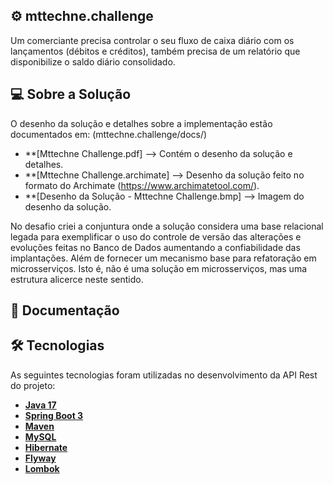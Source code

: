 ## ⚙️ mttechne.challenge

Um comerciante precisa controlar o seu fluxo de caixa diário com os lançamentos (débitos e créditos), também precisa de um relatório que disponibilize o saldo diário consolidado.

## 💻 Sobre a Solução
O desenho da solução e detalhes sobre a implementação estão documentados em: (mttechne.challenge/docs/)

- **[Mttechne Challenge.pdf] --> Contém o desenho da solução e detalhes.
- **[Mttechne Challenge.archimate] --> Desenho da solução feito no formato do Archimate (https://www.archimatetool.com/).
- **[Desenho da Solução - Mttechne Challenge.bmp] --> Imagem do desenho da solução.

No desafio criei a conjuntura onde a solução considera uma base relacional legada para exemplificar o uso do controle de versão das alterações e evoluções feitas no Banco de Dados aumentando a confiabilidade das implantações. Além de fornecer um mecanismo base para refatoração em microsserviços. Isto é, não é uma solução em microsserviços, mas uma estrutura alicerce neste sentido.

## 📄 Documentação


## 🛠 Tecnologias

As seguintes tecnologias foram utilizadas no desenvolvimento da API Rest do projeto:

- **[Java 17](https://www.oracle.com/java)**
- **[Spring Boot 3](https://spring.io/projects/spring-boot)**
- **[Maven](https://maven.apache.org)**
- **[MySQL](https://www.mysql.com)**
- **[Hibernate](https://hibernate.org)**
- **[Flyway](https://flywaydb.org)**
- **[Lombok](https://projectlombok.org)**
